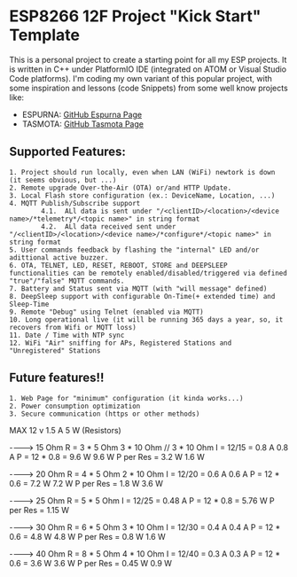 # ESP8266 12F Project "Kick Start" Template


This is a personal project to create a starting point for all my ESP projects.
It is written in C++ under PlatformIO IDE (integrated on ATOM or Visual Studio Code platforms).
I'm coding my own variant of this popular project, with some inspiration and lessons (code Snippets) from some well know projects like:

- ESPURNA: [GitHub Espurna Page](https://github.com/SensorsIot/Espurna-Framework)
- TASMOTA: [GitHub Tasmota Page](https://github.com/arendst/Sonoff-Tasmota)

## Supported Features:
	1. Project should run locally, even when LAN (WiFi) newtork is down (it seems obvious, but ...)
	2. Remote upgrade Over-the-Air (OTA) or/and HTTP Update.
	3. Local Flash store configuration (ex.: DeviceName, Location, ...) 
	4. MQTT Publish/Subscribe support
        	4.1.  ALl data is sent under "/<clientID>/<location>/<device name>/*telemetry*/<topic name>" in string format
        	4.2.  ALl data received sent under "/<clientID>/<location>/<device name>/*configure*/<topic name>" in string format
	5. User commands feedback by flashing the "internal" LED and/or adittional active buzzer.
	6. OTA, TELNET, LED, RESET, REBOOT, STORE and DEEPSLEEP functionalities can be remotely enabled/disabled/triggered via defined "true"/"false" MQTT commands.
	7. Battery and Status sent via MQTT (with "will message" defined)
	8. DeepSleep support with configurable On-Time(+ extended time) and Sleep-Time
	9. Remote "Debug" using Telnet (enabled via MQTT)
	10. Long operational live (it will be running 365 days a year, so, it recovers from Wifi or MQTT loss)
	11. Date / Time with NTP sync
	12. WiFi "Air" sniffing for APs, Registered Stations and "Unregistered" Stations

## Future features!!
	1. Web Page for "minimum" configuration (it kinda works...)
	2. Power consumption optimization
	3. Secure communication (https or other methods)
   

MAX 
12 v
1.5 A
5 W (Resistors)

----> 15 Ohm
R = 			3 * 5 Ohm	3 * 10 Ohm // 3 * 10 Ohm
I = 12/15 = 	0.8 A		0.8 A
P = 12 * 0.8 = 	9.6 W		9.6 W
P per Res = 	3.2 W		1.6 W

----> 20 Ohm
R = 			4 * 5 Ohm	2 * 10 Ohm
I = 12/20 = 	0.6 A		0.6 A
P = 12 * 0.6 = 	7.2 W		7.2 W
P per Res = 	1.8 W		3.6 W

----> 25 Ohm
R = 			5 * 5 Ohm
I = 12/25 = 	0.48 A
P = 12 * 0.8 = 	5.76 W
P per Res = 	1.15 W

----> 30 Ohm
R = 			6 * 5 Ohm	3 * 10 Ohm
I = 12/30 = 	0.4 A		0.4 A
P = 12 * 0.6 = 	4.8 W		4.8 W
P per Res = 	0.8 W		1.6 W

----> 40 Ohm
R = 			8 * 5 Ohm	4 * 10 Ohm
I = 12/40 = 	0.3 A		0.3 A
P = 12 * 0.6 = 	3.6 W		3.6 W
P per Res = 	0.45 W		0.9 W
